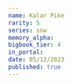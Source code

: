 ```yaml
---
name: Kalar Pike
rarity: 5
series: snw
memory_alpha:
bigbook_tier: 4
in_portal:
date: 05/12/2023
published: true
---
```



